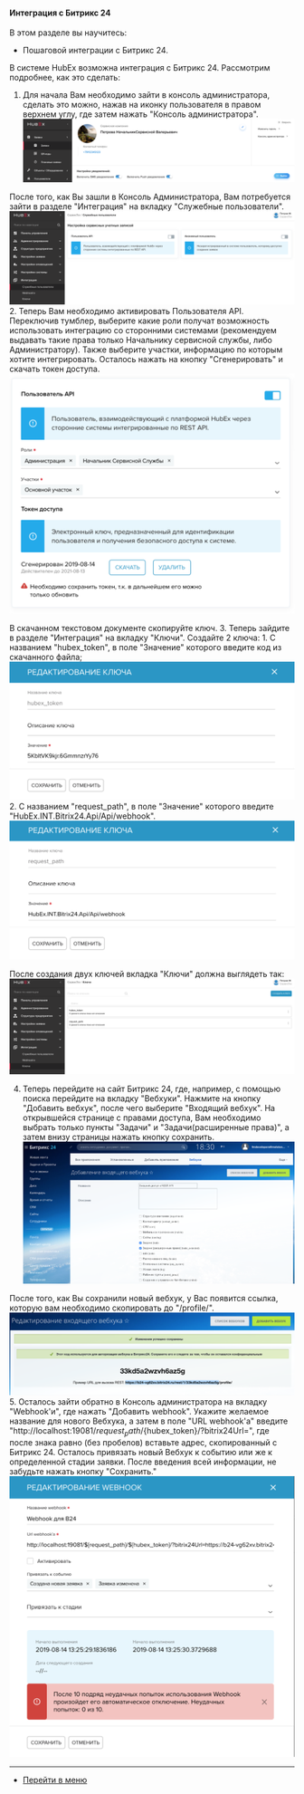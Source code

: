 #### Интеграция с Битрикс 24
В этом разделе вы научитесь:
- Пошаговой интеграции с Битрикс 24.

В системе HubEx возможна интеграция с Битрикс 24. Рассмотрим подробнее, как это сделать:

1. Для начала Вам необходимо зайти в консоль администратора, сделать это можно, нажав на иконку пользователя в правом верхнем углу, где затем нажать "Консоль администратора".
![integr1](/attachments/images/FAQ/ADMIN/Integration/integr1.png)

После того, как Вы зашли в Консоль Администратора, Вам потребуется зайти в разделе "Интеграция" на вкладку "Служебные пользователи".
![integr2](/attachments/images/FAQ/ADMIN/Integration/integr2.png)
2. Теперь Вам необходимо активировать Пользователя API. Переключив тумблер, выберите какие роли получат возможность использовать интеграцию со сторонними системами (рекомендуем выдавать такие права только Начальнику сервисной службы, либо Администратору). Также выберите участки, информацию по которым хотите интегрировать. Осталось нажать на кнопку "Сгенерировать" и скачать токен доступа.
![integr3](/attachments/images/FAQ/ADMIN/Integration/integr3.png)

В скачанном текстовом документе скопируйте ключ.
3. Теперь зайдите в разделе "Интеграция" на вкладку "Ключи". Создайте 2 ключа:
              1. С названием "hubex_token", в поле "Значение" которого введите код из скачанного файла;
              ![integr4](/attachments/images/FAQ/ADMIN/Integration/integr4.png)
              2. С названием "request_path", в поле "Значение" которого введите "HubEx.INT.Bitrix24.Api/Api/webhook".
              ![integr5](/attachments/images/FAQ/ADMIN/Integration/integr5.png)

После создания двух ключей вкладка "Ключи" должна выглядеть так:
![integr6](/attachments/images/FAQ/ADMIN/Integration/integr6.png)

4. Теперь перейдите на сайт Битрикс 24, где, например, с помощью поиска перейдите на вкладку "Вебхуки". Нажмите на кнопку "Добавить вебхук", после чего выберите "Входящий вебхук".
На открывшейся странице с правами доступа, Вам необходимо выбрать только пункты "Задачи" и "Задачи(расширенные права)", а затем внизу страницы нажать кнопку сохранить.
![integr7](/attachments/images/FAQ/ADMIN/Integration/integr7.png)

После того, как Вы сохранили новый вебхук, у Вас появится ссылка, которую вам необходимо скопировать до "/profile/".
![integr8](/attachments/images/FAQ/ADMIN/Integration/integr8.png)
5. Осталось зайти обратно в Консоль администратора на вкладку "Webhook'и", где нажать "Добавить webhook".
Укажите желаемое название для нового Вебхука, а затем в поле "URL webhook'a" введите "http://localhost:19081/${request_path}/${hubex_token}/?bitrix24Url=", где после знака равно (без пробелов) вставьте адрес, скопированный с Битрикс 24. Осталось привязать новый Вебхук к событию или же к определенной стадии заявки. После введения всей информации, не забудьте нажать кнопку "Сохранить."
![integr9](/attachments/images/FAQ/ADMIN/Integration/integr9.png)

____
- [Перейти в меню](http://wiki.hubex.ru)
